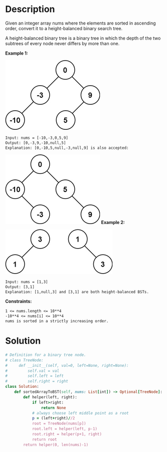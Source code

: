 # Description
Given an integer array nums where the elements are sorted in ascending order, convert it to a height-balanced binary search tree.

A height-balanced binary tree is a binary tree in which the depth of the two subtrees of every node never differs by more than one.

**Example 1:**

![](https://github.com/JiayingLi0803/StrugglingLeetCode/blob/main/Figures/Problem108_1.jpeg)
```
Input: nums = [-10,-3,0,5,9]
Output: [0,-3,9,-10,null,5]
Explanation: [0,-10,5,null,-3,null,9] is also accepted:
```
![](https://github.com/JiayingLi0803/StrugglingLeetCode/blob/main/Figures/Problem108_2.jpeg)
**Example 2:**

![](https://github.com/JiayingLi0803/StrugglingLeetCode/blob/main/Figures/Problem108_3.jpeg)
```
Input: nums = [1,3]
Output: [3,1]
Explanation: [1,null,3] and [3,1] are both height-balanced BSTs.
```
**Constraints:**
```
1 <= nums.length <= 10**4
-10**4 <= nums[i] <= 10**4
nums is sorted in a strictly increasing order.
```
# Solution
```ruby
# Definition for a binary tree node.
# class TreeNode:
#     def __init__(self, val=0, left=None, right=None):
#         self.val = val
#         self.left = left
#         self.right = right
class Solution:
    def sortedArrayToBST(self, nums: List[int]) -> Optional[TreeNode]:
        def helper(left, right):
            if left>right:
                return None
            # always choose left middle point as a root
            p = (left+right)//2
            root = TreeNode(nums[p])
            root.left = helper(left, p-1)
            root.right = helper(p+1, right)
            return root
        return helper(0, len(nums)-1)
```
